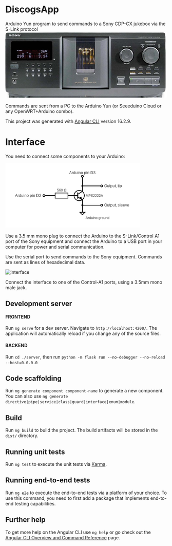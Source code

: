 # DiscogsApp

Arduino Yun program to send commands to a Sony CDP-CX jukebox via the S-Link protocol
![Sony CDPDX jukebox](sony_cdp.jpg)

Commands are sent from a PC to the Arduino Yun (or Seeeduino Cloud or any OpenWRT+Arduino combo).

This project was generated with [Angular CLI](https://github.com/angular/angular-cli) version 16.2.9.

# Interface
You need to connect some components to your Arduino:

![circuit](circuit.png)

Use a 3.5 mm mono plug to connect the Arduino to the S-Link/Control A1 port of the Sony equipment and connect the Arduino to a USB port in your computer for power and serial communication.

Use the serial port to send commands to the Sony equipment. Commands are sent as lines of hexadecimal data.

![interface](https://raw.githubusercontent.com/hajdbo/sony-jukebox-slink/master/slink_interface.png)

Connect the interface to one of the Control-A1 ports, using a 3.5mm mono male jack.


## Development server

#### FRONTEND
Run `ng serve` for a dev server. Navigate to `http://localhost:4200/`. The application will automatically reload if you change any of the source files.

#### BACKEND
Run `cd ./server`, then run `python -m flask run --no-debugger --no-reload --host=0.0.0.0`

## Code scaffolding

Run `ng generate component component-name` to generate a new component. You can also use `ng generate directive|pipe|service|class|guard|interface|enum|module`.

## Build

Run `ng build` to build the project. The build artifacts will be stored in the `dist/` directory.

## Running unit tests

Run `ng test` to execute the unit tests via [Karma](https://karma-runner.github.io).

## Running end-to-end tests

Run `ng e2e` to execute the end-to-end tests via a platform of your choice. To use this command, you need to first add a package that implements end-to-end testing capabilities.

## Further help

To get more help on the Angular CLI use `ng help` or go check out the [Angular CLI Overview and Command Reference](https://angular.io/cli) page.

